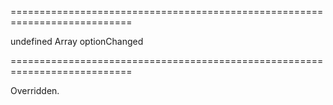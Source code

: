 ===========================================================================
<!--default-->undefined<!--/default-->
<!--type-->Array<GridBaseColumn><!--/type-->
<!--firedEvents-->optionChanged<!--/firedEvents-->
===========================================================================

<!--shortDescription-->
Overridden.
<!--/shortDescription-->

<!--fullDescription-->

<!--/fullDescription-->